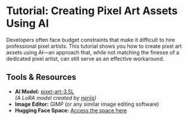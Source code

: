 # Tutorial: Creating Pixel Art Assets Using AI

Developers often face budget constraints that make it difficult to hire professional pixel artists. This tutorial shows you how to create pixel art assets using AI—an approach that, while not matching the finesse of a dedicated pixel artist, can still serve as an effective workaround.

## Tools & Resources

- **AI Model:** [pixel-art-3.5L](https://huggingface.co/nerijs/pixel-art-3.5L)  
  *(A LoRA model created by [nerijs](https://huggingface.co/nerijs))*
- **Image Editor:** GIMP (or any similar image editing software)
- **Hugging Face Space:** [Access the space here](https://huggingface.co/spaces/NotReux/nerijs-pixel-art-3.5L)
